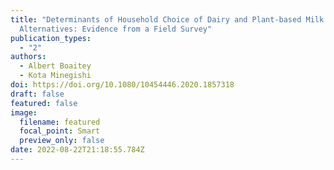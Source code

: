 ```yaml
---
title: "Determinants of Household Choice of Dairy and Plant-based Milk
  Alternatives: Evidence from a Field Survey"
publication_types:
  - "2"
authors:
  - Albert Boaitey
  - Kota Minegishi
doi: https://doi.org/10.1080/10454446.2020.1857318
draft: false
featured: false
image:
  filename: featured
  focal_point: Smart
  preview_only: false
date: 2022-08-22T21:18:55.784Z
---
```

